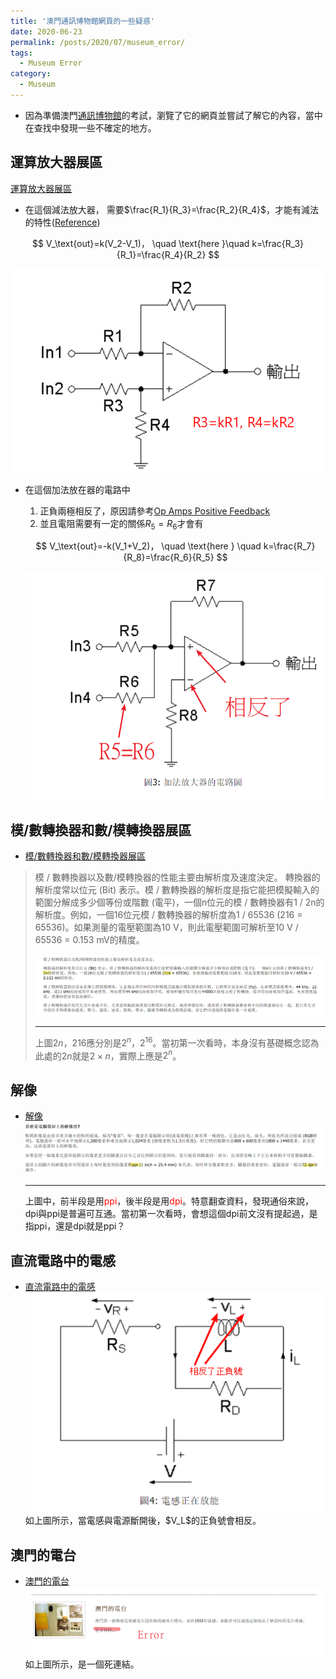 ```yaml
---
title: '澳門通訊博物館網頁的一些疑惑'
date: 2020-06-23
permalink: /posts/2020/07/museum_error/
tags:
  - Museum Error
category:
  - Museum
---
```


- 因為準備澳門[通訊博物館](http://www.cmm.gov.mo/chi/main.html)的考試，瀏覽了它的網頁並嘗試了解它的內容，當中在查找中發現一些不確定的地方。


## 運算放大器展區
[運算放大器展區](http://www.cmm.gov.mo/chi/exhibition/secondfloor/MoreInfo/2_17_1_OpAmpLab.html)
  - 在這個減法放大器， 需要$\frac{R_1}{R_3}=\frac{R_2}{R_4}$，才能有減法的特性([Reference](https://ocw.mit.edu/courses/electrical-engineering-and-computer-science/6-002-circuits-and-electronics-spring-2007/video-lectures/6002_l20.pdf))

  $$
  V_\text{out}=k(V_2-V_1)， \quad \text{here }\quad k=\frac{R_3}{R_1}=\frac{R_4}{R_2}
  $$

  <div style="text-align:center ; width:'400px'" id="image2"><img src="/images/meseum/error/2.png" /></div>

  - 在這個加法放在器的電路中 
    1. 正負兩極相反了，原因請參考[Op Amps Positive Feedback](https://ocw.mit.edu/courses/electrical-engineering-and-computer-science/6-002-circuits-and-electronics-spring-2007/video-lectures/6002_l21.pdf)  
    2. 並且電阻需要有一定的關係$R_5=R_6$才會有

    $$
    V_\text{out}=-k(V_1+V_2)， \quad \text{here } \quad k=\frac{R_7}{R_8}=\frac{R_6}{R_5}
    $$

    <div style="text-align:center" id="image1"><img src="/images/meseum/error/1.png" /></div>



## 模/數轉換器和數/模轉換器展區
-  [模/數轉換器和數/模轉換器展區](http://www.cmm.gov.mo/chi/exhibition/secondfloor/MoreInfo/ADConverter.html)
> 模 / 數轉換器以及數/模轉換器的性能主要由解析度及速度決定。
轉換器的解析度常以位元 (Bit) 表示。模 / 數轉換器的解析度是指它能把模擬輸入的範圍分解成多少個等份或階數 (電平)，一個n位元的模 / 數轉換器有1 / 2n的解析度。例如，一個16位元模 / 數轉換器的解析度為1 / 65536 (216 = 65536)。如果測量的電壓範圍為10 V，則此電壓範圍可解析至10 V / 65536 = 0.153 mV的精度。  
    <div style="text-align:center; width:'400px'"  id="image2"><img src="/images/meseum/error/5.png" /></div>
    <hr>
    上圖$2n，216$應分別是$2^n，2^{16}$。當初第一次看時，本身沒有基礎概念認為此處的$2n$就是$2\times n$，實際上應是$2^n$。

## 解像
-  [解像](http://www.cmm.gov.mo/chi/exhibition/secondfloor/MoreInfo/2_7_5_Resolution.html)
    <div style="text-align:center" id="image6"><img src="/images/meseum/error/6.png" /></div>
    <hr>
    上圖中，前半段是用<span style="color:red">ppi</span>，後半段是用<span style="color:red">dpi</span>。特意翻查資料，發現通俗來說，dpi與ppi是普遍可互通。當初第一次看時，會想這個dpi前文沒有提起過，是指ppi，還是dpi就是ppi？

## 直流電路中的電感
-  [直流電路中的電感](http://www.cmm.gov.mo/chi/exhibition/secondfloor/MoreInfo/2_3_6_ResistanceInductance.html)
    <div style="text-align:center" id="image7"><img src="/images/meseum/error/7.png" /></div>
    如上圖所示，當電感與電源斷開後，$V_L$的正負號會相反。

## 澳門的電台
- [澳門的電台](http://www.cmm.gov.mo/chi/exhibition/secondfloor/broadcasting.html)
    <div style="text-align:center" id="image3"><img src="/images/meseum/error/3.png" /></div>
    如上圖所示，是一個死連結。